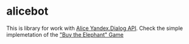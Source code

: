 # alicebot
This is library for work with [Alice Yandex.Dialog API](https://tech.yandex.ru/dialogs/alice/). Check the simple implemetation of the ["Buy the Elephant" Game](./sample/src/main/kotlin/com/github/savinmike/alice/sample/BuyElephant.kt)
